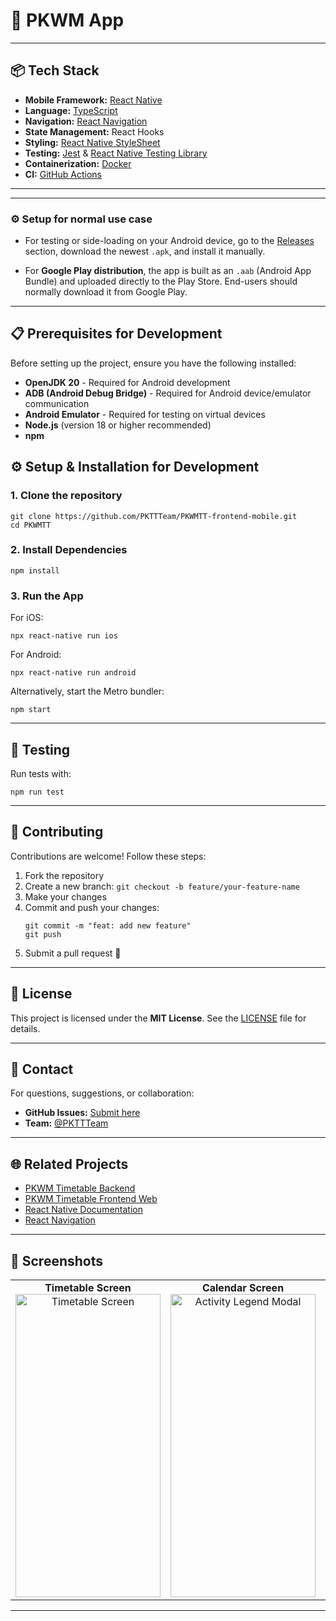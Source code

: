 # 🚀 PKWM App

---

## 📦 Tech Stack

- **Mobile Framework:** [React Native](https://reactnative.dev/)
- **Language:** [TypeScript](https://www.typescriptlang.org/)
- **Navigation:** [React Navigation](https://reactnavigation.org/)
- **State Management:** React Hooks
- **Styling:** [React Native StyleSheet](https://reactnative.dev/docs/stylesheet)
- **Testing:** [Jest](https://jestjs.io/) & [React Native Testing Library](https://callstack.github.io/react-native-testing-library/)
- **Containerization:** [Docker](https://www.docker.com/) 
- **CI:** [GitHub Actions](https://github.com/features/actions)

---

---

### ⚙️ Setup for normal use case

- For testing or side-loading on your Android device, go to the [Releases](https://github.com/PKTTTeam/PKWMTT-frontend-mobile/releases) section, download the newest ```.apk```, and install it manually.

- For **Google Play distribution**, the app is built as an ```.aab``` (Android App Bundle) and uploaded directly to the Play Store. End-users should normally download it from Google Play.

---

## 📋 Prerequisites for Development
Before setting up the project, ensure you have the following installed:

- **OpenJDK 20** - Required for Android development
- **ADB (Android Debug Bridge)** - Required for Android device/emulator communication
- **Android Emulator** - Required for testing on virtual devices
- **Node.js** (version 18 or higher recommended)
- **npm**

## ⚙️ Setup & Installation for Development

### 1. Clone the repository

```shell
git clone https://github.com/PKTTTeam/PKWMTT-frontend-mobile.git
cd PKWMTT
```

### 2. Install Dependencies

```shell
npm install
```


### 3. Run the App

For iOS:

```shell
npx react-native run ios
```

For Android:

```shell
npx react-native run android
```

Alternatively, start the Metro bundler:

```shell
npm start
```

---

## 🧪 Testing

Run tests with:

```shell
npm run test
```

---

## 🤝 Contributing

Contributions are welcome! Follow these steps:

1. Fork the repository
2. Create a new branch: `git checkout -b feature/your-feature-name`
3. Make your changes
4. Commit and push your changes:
    ```shell
    git commit -m "feat: add new feature"
    git push
    ```
5. Submit a pull request 🚀

---

## 📄 License

This project is licensed under the **MIT License**. See the [LICENSE](./LICENSE) file for details.

---

## 💬 Contact

For questions, suggestions, or collaboration:

- **GitHub Issues:** [Submit here](https://github.com/PKTTTeam/PKWMTT-frontend-mobile/issues)
- **Team:** [@PKTTTeam](https://github.com/PKTTTeam)

---

## 🌐 Related Projects

- [PKWM Timetable Backend](https://github.com/PKTTTeam/PKWMTT-backend)
- [PKWM Timetable Frontend Web](https://github.com/PKTTTeam/PKWMTT-frontend-web)
- [React Native Documentation](https://reactnative.dev/docs/getting-started)
- [React Navigation](https://reactnavigation.org/)


---

## 📸 Screenshots

<table>
<tr>
<td align="center">
  <strong>Timetable Screen</strong><br>
  <img width="232" height="485" alt="Timetable Screen" src="https://github.com/user-attachments/assets/06ca269c-d267-4e51-9e16-c1819dc8b3c3" />
</td>
<td align="center">
  <strong>Calendar Screen</strong><br>
  <img width="232" height="485" alt="Activity Legend Modal" src="https://github.com/user-attachments/assets/0ceacf1d-9734-466f-8ff9-28da2fc220da" />
</td>
<td align="center">
  <strong>Activity Legend Modal</strong><br>
  <img width="232" height="485" alt="Activity Legend Modal" src="https://github.com/user-attachments/assets/45b1a65e-b1ff-4684-aea5-33ed8b20e308" />
</td>
<td align="center">
  <strong>Connection Alert Modal</strong><br>
  <img width="232" height="485" alt="Activity Legend Modal" src="https://github.com/user-attachments/assets/441f77fb-576a-493b-aed4-02a0393377a7" />
</td>
</tr>
</table>



---
